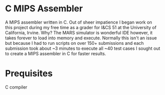 # C MIPS Assembler
A MIPS assembler written in C. Out of sheer impatience I began work on this project during my free time
as a grader for I&CS 51 at the University of California, Irvine. Why? The MARS simulator is wonderful
IDE however, it takes forever to load into memory and execute. Normally this isn't an issue but because
I had to run scripts on over 150+ submissions and each submission took about ~3 minutes to execute all ~40 test cases
I sought out to create a MIPS assembler in C for faster results.

# Prequisites
C compiler